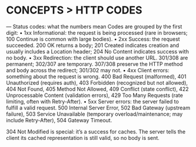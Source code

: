 # CONCEPTS > HTTP CODES

— Status codes: what the numbers mean
Codes are grouped by the first digit:
• 1xx Informational: the request is being processed (rare in browsers; 100 Continue is common with large bodies).
• 2xx Success: the request succeeded. 200 OK returns a body; 201 Created indicates creation and usually includes a Location header; 204 No Content indicates success with no body.
• 3xx Redirection: the client should use another URL. 301/308 are permanent; 302/307 are temporary. 307/308 preserve the HTTP method and body across the redirect; 301/302 may not.
• 4xx Client errors: something about the request is wrong. 400 Bad Request (malformed), 401 Unauthorized (requires auth), 403 Forbidden (recognized but not allowed), 404 Not Found, 405 Method Not Allowed, 409 Conflict (state conflict), 422 Unprocessable Content (validation errors), 429 Too Many Requests (rate limiting, often with Retry-After).
• 5xx Server errors: the server failed to fulfill a valid request. 500 Internal Server Error, 502 Bad Gateway (upstream failure), 503 Service Unavailable (temporary overload/maintenance; may include Retry-After), 504 Gateway Timeout.

304 Not Modified is special: it’s a success for caches. The server tells the client its cached representation is still valid, so no body is sent.


